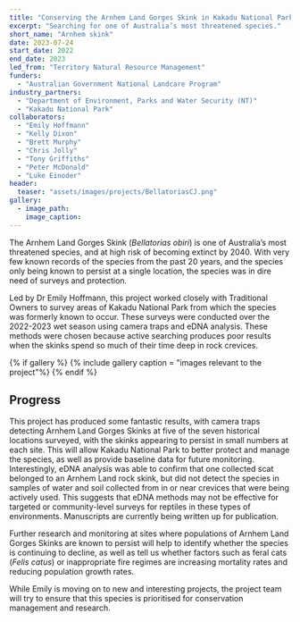 ```yaml
---
title: "Conserving the Arnhem Land Gorges Skink in Kakadu National Park"
excerpt: "Searching for one of Australia’s most threatened species."
short_name: "Arnhem skink"
date: 2023-07-24
start_date: 2022
end_date: 2023
led_from: "Territory Natural Resource Management"
funders:
  - "Australian Government National Landcare Program"
industry_partners:
  - "Department of Environment, Parks and Water Security (NT)"
  - "Kakadu National Park"
collaborators:
  - "Emily Hoffmann"
  - "Kelly Dixon"
  - "Brett Murphy"
  - "Chris Jolly"
  - "Tony Griffiths"
  - "Peter McDonald"
  - "Luke Einoder"
header:
  teaser: "assets/images/projects/BellatoriasCJ.png"
gallery:
  - image_path: 
    image_caption: 
---
```


The Arnhem Land Gorges Skink (*Bellatorias obiri*) is one of Australia’s most threatened species, and at high risk of becoming extinct by 2040. With very few known records of the species from the past 20 years, and the species only being known to persist at a single location, the species was in dire need of surveys and protection.

Led by Dr Emily Hoffmann, this project worked closely with Traditional Owners to survey areas of Kakadu National Park from which the species was formerly known to occur. These surveys were conducted over the 2022-2023 wet season using camera traps and eDNA analysis. These methods were chosen because active searching produces poor results when the skinks spend so much of their time deep in rock crevices.


{% if gallery %}
{% include gallery caption = "images relevant to the project"%}
{% endif %}

## Progress

This project has produced some fantastic results, with camera traps detecting Arnhem Land Gorges Skinks at five of the seven historical locations surveyed, with the skinks appearing to persist in small numbers at each site. This will allow Kakadu National Park to better protect and manage the species, as well as provide baseline data for future monitoring. Interestingly, eDNA analysis was able to confirm that one collected scat belonged to an Arnhem Land rock skink, but did not detect the species in samples of water and soil collected from in or near crevices that were being actively used. This suggests that eDNA methods may not be effective for targeted or community-level surveys for reptiles in these types of environments. Manuscripts are currently being written up for publication.

Further research and monitoring at sites where populations of Arnhem Land Gorges Skinks are known to persist will help to identify whether the species is continuing to decline, as well as tell us whether factors such as feral cats (*Felis catus*) or inappropriate fire regimes are increasing mortality rates and reducing population growth rates.

While Emily is moving on to new and interesting projects, the project team will try to ensure that this species is prioritised for conservation management and research.
